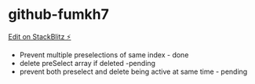 # github-fumkh7

[Edit on StackBlitz ⚡️](https://stackblitz.com/edit/github-fumkh7)

<ul>
<li>Prevent multiple preselections of same index - done</li>
<li>delete preSelect array if deleted -pending </li>
<li>prevent both preselect and delete being active at same time - pending</li>
</ul>